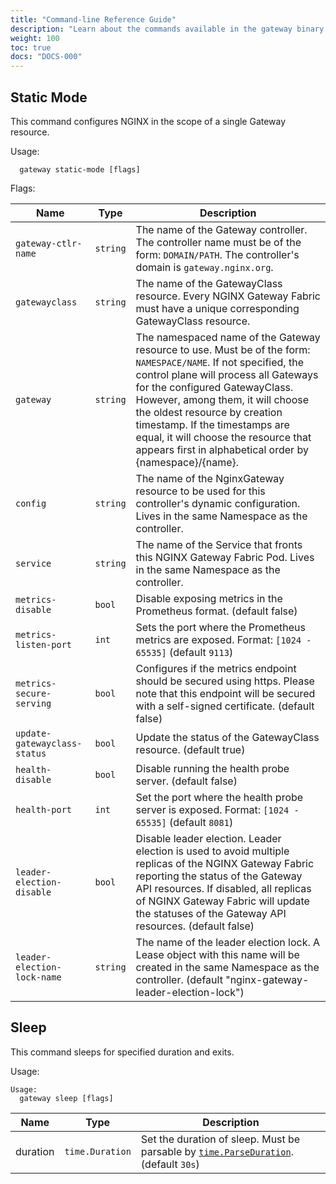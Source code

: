 ```yaml
---
title: "Command-line Reference Guide"
description: "Learn about the commands available in the gateway binary of the nginx-gateway container."
weight: 100
toc: true
docs: "DOCS-000"
---
```


## Static Mode

This command configures NGINX in the scope of a single Gateway resource.

Usage:

```text
  gateway static-mode [flags]
```

Flags:

| Name                         | Type     | Description                                                                                                                                                                                                                                                                                                                                                                                       |
|------------------------------|----------|---------------------------------------------------------------------------------------------------------------------------------------------------------------------------------------------------------------------------------------------------------------------------------------------------------------------------------------------------------------------------------------------------|
| `gateway-ctlr-name`          | `string` | The name of the Gateway controller. The controller name must be of the form: `DOMAIN/PATH`. The controller's domain is `gateway.nginx.org`.                                                                                                                                                                                                                                                       |
| `gatewayclass`               | `string` | The name of the GatewayClass resource. Every NGINX Gateway Fabric must have a unique corresponding GatewayClass resource.                                                                                                                                                                                                                                                                                |
| `gateway`                    | `string` | The namespaced name of the Gateway resource to use. Must be of the form: `NAMESPACE/NAME`. If not specified, the control plane will process all Gateways for the configured GatewayClass. However, among them, it will choose the oldest resource by creation timestamp. If the timestamps are equal, it will choose the resource that appears first in alphabetical order by {namespace}/{name}. |
| `config`                     | `string` | The name of the NginxGateway resource to be used for this controller's dynamic configuration. Lives in the same Namespace as the controller.                                                                                                                                                                                                                                                      |
| `service`                    | `string` | The name of the Service that fronts this NGINX Gateway Fabric Pod. Lives in the same Namespace as the controller. |
| `metrics-disable`            | `bool`   | Disable exposing metrics in the Prometheus format. (default false)                                                                                                                                                                                                                                                                                                                                |
| `metrics-listen-port`        | `int`    | Sets the port where the Prometheus metrics are exposed. Format: `[1024 - 65535]` (default `9113`)                                                                                                                                                                                                                                                                                                 |
| `metrics-secure-serving`     | `bool`   | Configures if the metrics endpoint should be secured using https. Please note that this endpoint will be secured with a self-signed certificate. (default false)                                                                                                                                                                                                                                  |
| `update-gatewayclass-status` | `bool`   | Update the status of the GatewayClass resource. (default true)                                                                                                                                                                                                                                                                                                                                    |
| `health-disable`             | `bool`   | Disable running the health probe server. (default false)                                                                                                                                                                                                                                                                                                                                          |
| `health-port`                | `int`    | Set the port where the health probe server is exposed. Format: `[1024 - 65535]` (default `8081`)                                                                                                                                                                                                                                                                                                  |
| `leader-election-disable`    | `bool`   | Disable leader election. Leader election is used to avoid multiple replicas of the NGINX Gateway Fabric reporting the status of the Gateway API resources. If disabled, all replicas of NGINX Gateway Fabric will update the statuses of the Gateway API resources. (default false)                                                                                                       |
| `leader-election-lock-name`  | `string` | The name of the leader election lock. A Lease object with this name will be created in the same Namespace as the controller. (default "nginx-gateway-leader-election-lock")                                                                                                                                                                                                                       |

## Sleep

This command sleeps for specified duration and exits.

Usage:

```text
Usage:
  gateway sleep [flags]
```

| Name     | Type            | Description                                                                                           |
|----------|-----------------|-------------------------------------------------------------------------------------------------------|
| duration | `time.Duration` | Set the duration of sleep. Must be parsable by [`time.ParseDuration`][parseDuration]. (default `30s`) |


[parseDuration]:https://pkg.go.dev/time#ParseDuration

